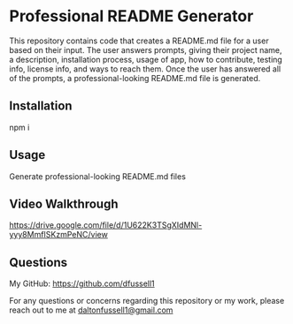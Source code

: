 # Professional README Generator
This repository contains code that creates a README.md file for a user based on their input. The user answers prompts, giving their project name, a description, installation process, usage of app, how to contribute, testing info, license info, and ways to reach them. Once the user has answered all of the prompts, a professional-looking README.md file is generated. 

## Installation 
npm i

## Usage 
Generate professional-looking README.md files

## Video Walkthrough
https://drive.google.com/file/d/1U622K3TSgXIdMNl-yyy8MmfISKzmPeNC/view

## Questions 
My GitHub: https://github.com/dfussell1

For any questions or concerns regarding this repository or my work, please reach out to me at daltonfussell1@gmail.com


